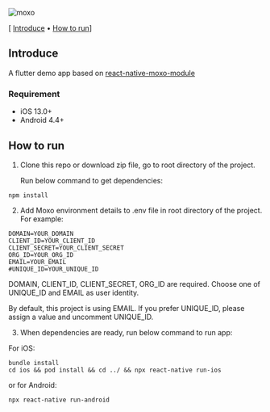 
![moxo](https://assets-global.website-files.com/612ecbcc615e87b0b9b38524/62037243f5ede375a8705a34_Moxo-Website-Button.svg)

[ [Introduce](#introduce) &bull; [How to run](#how-to-run)]

## Introduce

A flutter demo app based on [react-native-moxo-module](https://github.com/Moxtra/react-native-moxo-module)

### Requirement

* iOS 13.0+
* Android 4.4+

## How to run

1. Clone this repo or download zip file, go to root directory of the project.

   Run below command to get dependencies:

```
npm install
```

2. Add Moxo environment details to .env file in root directory of the project. For example:

```
DOMAIN=YOUR_DOMAIN
CLIENT_ID=YOUR_CLIENT_ID
CLIENT_SECRET=YOUR_CLIENT_SECRET
ORG_ID=YOUR_ORG_ID
EMAIL=YOUR_EMAIL
#UNIQUE_ID=YOUR_UNIQUE_ID 
```

DOMAIN, CLIENT_ID, CLIENT_SECRET, ORG_ID are required. Choose one of UNIQUE_ID and EMAIL as user identity.

By default, this project is using EMAIL. If you prefer UNIQUE_ID, please assign a value and uncomment UNIQUE_ID.

3. When dependencies are ready, run below command to run app:

For iOS:
```
bundle install
cd ios && pod install && cd ../ && npx react-native run-ios
```
or for Android:
```
npx react-native run-android
```

